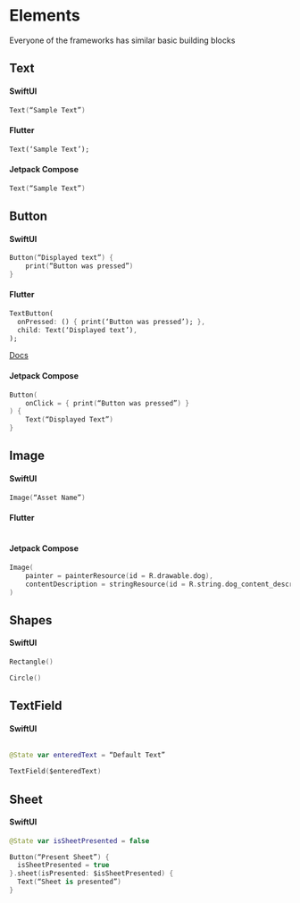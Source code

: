 # Elements 

Everyone of the frameworks has similar basic building blocks

## Text

#### SwiftUI

```Swift
Text(“Sample Text”)
```

#### Flutter

```Dart
Text(‘Sample Text’);
```

#### Jetpack Compose

```Kotlin
Text(“Sample Text”)
```

## Button

#### SwiftUI

```Swift
Button(“Displayed text”) {
    print(“Button was pressed”)
}
```

#### Flutter

```Dart
TextButton(
  onPressed: () { print(‘Button was pressed’); },
  child: Text(‘Displayed text’),
);

```
[Docs](https://api.flutter.dev/flutter/material/ButtonStyle-class.html#material-3-button-types)

#### Jetpack Compose

```Kotlin
Button(
    onClick = { print(“Button was pressed”) }
) {
    Text(“Displayed Text”)
}
```

## Image

#### SwiftUI
```Swift
Image(“Asset Name”)
```

#### Flutter

```Dart
```

#### Jetpack Compose

```Kotlin
Image(
    painter = painterResource(id = R.drawable.dog),
    contentDescription = stringResource(id = R.string.dog_content_description)
)
```

## Shapes

#### SwiftUI

```Swift
Rectangle()

Circle()

```

## TextField

#### SwiftUI

```Swift

@State var enteredText = “Default Text”

TextField($enteredText)

```

## Sheet

#### SwiftUI

```Swift
@State var isSheetPresented = false

Button(“Present Sheet”) {
  isSheetPresented = true
}.sheet(isPresented: $isSheetPresented) {
  Text(“Sheet is presented”)
}
```
